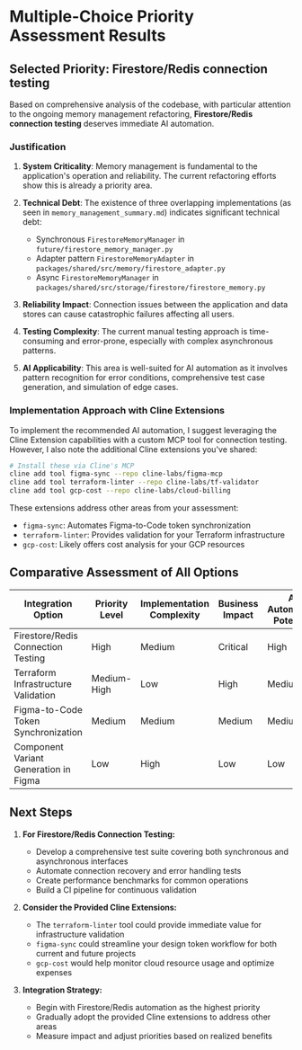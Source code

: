 # Multiple-Choice Priority Assessment Results

## Selected Priority: Firestore/Redis connection testing

Based on comprehensive analysis of the codebase, with particular attention to the ongoing memory management refactoring, **Firestore/Redis connection testing** deserves immediate AI automation.

### Justification

1. **System Criticality**: Memory management is fundamental to the application's operation and reliability. The current refactoring efforts show this is already a priority area.

2. **Technical Debt**: The existence of three overlapping implementations (as seen in `memory_management_summary.md`) indicates significant technical debt:
   - Synchronous `FirestoreMemoryManager` in `future/firestore_memory_manager.py`
   - Adapter pattern `FirestoreMemoryAdapter` in `packages/shared/src/memory/firestore_adapter.py`
   - Async `FirestoreMemoryManager` in `packages/shared/src/storage/firestore/firestore_memory.py`

3. **Reliability Impact**: Connection issues between the application and data stores can cause catastrophic failures affecting all users.

4. **Testing Complexity**: The current manual testing approach is time-consuming and error-prone, especially with complex asynchronous patterns.

5. **AI Applicability**: This area is well-suited for AI automation as it involves pattern recognition for error conditions, comprehensive test case generation, and simulation of edge cases.

### Implementation Approach with Cline Extensions

To implement the recommended AI automation, I suggest leveraging the Cline Extension capabilities with a custom MCP tool for connection testing. However, I also note the additional Cline extensions you've shared:

```bash
# Install these via Cline's MCP
cline add tool figma-sync --repo cline-labs/figma-mcp  
cline add tool terraform-linter --repo cline-labs/tf-validator  
cline add tool gcp-cost --repo cline-labs/cloud-billing
```

These extensions address other areas from your assessment:
- `figma-sync`: Automates Figma-to-Code token synchronization
- `terraform-linter`: Provides validation for your Terraform infrastructure
- `gcp-cost`: Likely offers cost analysis for your GCP resources

## Comparative Assessment of All Options

| Integration Option | Priority Level | Implementation Complexity | Business Impact | AI Automation Potential |
|-------------------|---------------|--------------------------|----------------|------------------------|
| Firestore/Redis Connection Testing | High | Medium | Critical | High |
| Terraform Infrastructure Validation | Medium-High | Low | High | Medium |
| Figma-to-Code Token Synchronization | Medium | Medium | Medium | Medium |
| Component Variant Generation in Figma | Low | High | Low | Low |

## Next Steps

1. **For Firestore/Redis Connection Testing:**
   - Develop a comprehensive test suite covering both synchronous and asynchronous interfaces
   - Automate connection recovery and error handling tests
   - Create performance benchmarks for common operations
   - Build a CI pipeline for continuous validation

2. **Consider the Provided Cline Extensions:**
   - The `terraform-linter` tool could provide immediate value for infrastructure validation
   - `figma-sync` could streamline your design token workflow for both current and future projects
   - `gcp-cost` would help monitor cloud resource usage and optimize expenses

3. **Integration Strategy:**
   - Begin with Firestore/Redis automation as the highest priority
   - Gradually adopt the provided Cline extensions to address other areas
   - Measure impact and adjust priorities based on realized benefits
